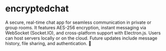 # encryptedchat
A secure, real-time chat app for seamless communication in private or group rooms. It features AES-256 encryption, instant messaging via WebSocket (Socket.IO), and cross-platform support with Electron.js. Users can host servers locally or on the cloud. Future updates include message history, file sharing, and authentication. 🚀
